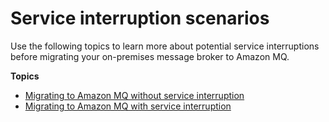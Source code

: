# Service interruption scenarios<a name="interruption-scenarios"></a>

Use the following topics to learn more about potential service interruptions before migrating your on\-premises message broker to Amazon MQ\.

**Topics**
+ [Migrating to Amazon MQ without service interruption](amazon-mq-migrating-no-service-interruption.md)
+ [Migrating to Amazon MQ with service interruption](amazon-mq-migrating-service-interruption.md)